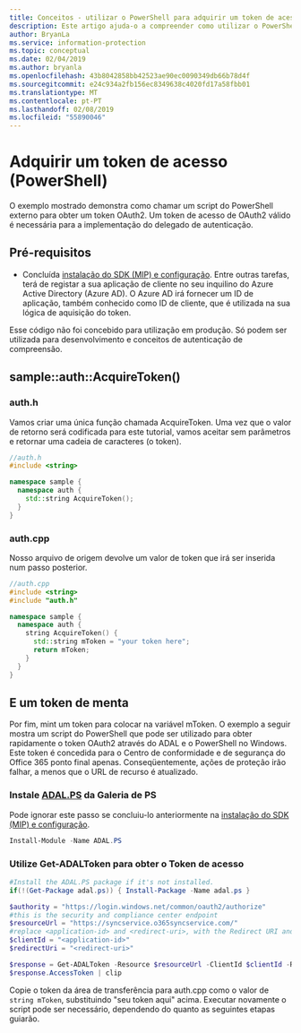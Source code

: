 ```yaml
---
title: Conceitos - utilizar o PowerShell para adquirir um token de acesso.
description: Este artigo ajuda-o a compreender como utilizar o PowerShell para adquirir um token de acesso de OAuth2. Isso é necessária para a implementação do delegado de autenticação.
author: BryanLa
ms.service: information-protection
ms.topic: conceptual
ms.date: 02/04/2019
ms.author: bryanla
ms.openlocfilehash: 43b8042858bb42523ae90ec0090349db66b78d4f
ms.sourcegitcommit: e24c934a2fb156ec8349638c4020fd17a58fbb01
ms.translationtype: MT
ms.contentlocale: pt-PT
ms.lasthandoff: 02/08/2019
ms.locfileid: "55890046"
---
```

# <a name="acquire-an-access-token-powershell"></a>Adquirir um token de acesso (PowerShell)

O exemplo mostrado demonstra como chamar um script do PowerShell externo para obter um token OAuth2. Um token de acesso de OAuth2 válido é necessária para a implementação do delegado de autenticação.

## <a name="prerequisites"></a>Pré-requisitos

- Concluída [instalação do SDK (MIP) e configuração](setup-configure-mip.md). Entre outras tarefas, terá de registar a sua aplicação de cliente no seu inquilino do Azure Active Directory (Azure AD). O Azure AD irá fornecer um ID de aplicação, também conhecido como ID de cliente, que é utilizada na sua lógica de aquisição do token.

Esse código não foi concebido para utilização em produção. Só podem ser utilizada para desenvolvimento e conceitos de autenticação de compreensão. 

## <a name="sampleauthacquiretoken"></a>sample::auth::AcquireToken()

### <a name="authh"></a>auth.h

Vamos criar uma única função chamada AcquireToken. Uma vez que o valor de retorno será codificada para este tutorial, vamos aceitar sem parâmetros e retornar uma cadeia de caracteres (o token).

```cpp
//auth.h
#include <string>

namespace sample {
  namespace auth {
    std::string AcquireToken();
  }
}
```

### <a name="authcpp"></a>auth.cpp

Nosso arquivo de origem devolve um valor de token que irá ser inserida num passo posterior.

```cpp
//auth.cpp
#include <string>
#include "auth.h"

namespace sample {
  namespace auth {
    string AcquireToken() {
      std::string mToken = "your token here";
      return mToken;
    }
  }
}
```

## <a name="mint-a-token"></a>E um token de menta

Por fim, mint um token para colocar na variável mToken. O exemplo a seguir mostra um script do PowerShell que pode ser utilizado para obter rapidamente o token OAuth2 através do ADAL e o PowerShell no Windows. Este token é concedida para o Centro de conformidade e de segurança do Office 365 ponto final apenas. Conseqüentemente, ações de proteção irão falhar, a menos que o URL de recurso é atualizado. 

### <a name="install-adalpshttpswwwpowershellgallerycompackagesadalps31942-from-ps-gallery"></a>Instale [ADAL.PS](https://www.powershellgallery.com/packages/ADAL.PS/3.19.4.2) da Galeria de PS

Pode ignorar este passo se concluiu-lo anteriormente na [instalação do SDK (MIP) e configuração](setup-configure-mip.md).

```PowerShell
Install-Module -Name ADAL.PS
```

### <a name="use-get-adaltoken-to-obtain-the-access-token"></a>Utilize Get-ADALToken para obter o Token de acesso

```PowerShell
#Install the ADAL.PS package if it's not installed.
if(!(Get-Package adal.ps)) { Install-Package -Name adal.ps }

$authority = "https://login.windows.net/common/oauth2/authorize" 
#this is the security and compliance center endpoint
$resourceUrl = "https://syncservice.o365syncservice.com/"
#replace <application-id> and <redirect-uri>, with the Redirect URI and Application ID from your Azure AD application registration.
$clientId = "<application-id>"
$redirectUri = "<redirect-uri>"

$response = Get-ADALToken -Resource $resourceUrl -ClientId $clientId -RedirectUri $redirectUri -Authority $authority -PromptBehavior:Always
$response.AccessToken | clip
```

Copie o token da área de transferência para auth.cpp como o valor de `string mToken`, substituindo "seu token aqui" acima. Executar novamente o script pode ser necessário, dependendo do quanto as seguintes etapas guiarão.


